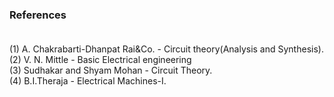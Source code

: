 ### References<br><br>

(1) A. Chakrabarti-Dhanpat Rai&Co. - Circuit theory(Analysis and Synthesis).<br>
(2) V. N. Mittle - Basic Electrical engineering<br>
(3) Sudhakar and Shyam Mohan - Circuit Theory.<br>
(4) B.I.Theraja - Electrical Machines-I. <br>